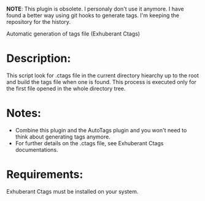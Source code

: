 **NOTE**: This plugin is obsolete. I personaly don't use it anymore. I have found a better way using git hooks to generate tags. I'm keeping the repository for the history.

Automatic generation of tags file (Exhuberant Ctags)

Description:
============

This script look for .ctags file in the current
directory hiearchy up to the root and build the tags file 
when one is found. This process is executed only for the 
first file opened in the whole directory tree. 

Notes:
======

- Combine this plugin and the AutoTags plugin and you won't
need to think about generating tags anymore.
- For further details on the .ctags file, see Exhuberant Ctags
  documentations.

Requirements:
============

Exhuberant Ctags must be installed on your system.
